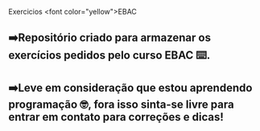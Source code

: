 Exercicios <font color=\"yellow\">EBAC</font>

## ➡️Repositório criado para armazenar os exercícios pedidos pelo curso EBAC ⌨️.
## ➡️Leve em consideração que estou aprendendo programação 🤓, fora isso sinta-se livre para entrar em contato para correções e dicas!

